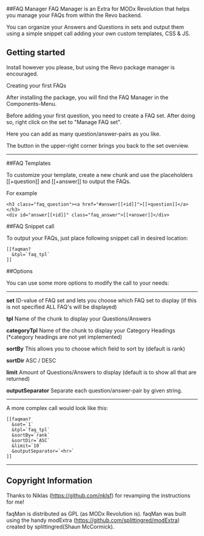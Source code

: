 ##FAQ Manager
FAQ Manager is an Extra for MODx Revolution that helps you manage your FAQs from within the Revo backend.

You can organize your Answers and Questions in sets and output them using a simple snippet call adding your own custom templates, CSS & JS.

## Getting started

Install however you please, but using the Revo package manager is encouraged.

Creating your first FAQs

After installing the package, you will find the FAQ Manager in the Components-Menu.

Before adding your first question, you need to create a FAQ set. After doing so, right click on the set to "Manage FAQ set".

Here you can add as many question/answer-pairs as you like.

The button in the upper-right corner brings you back to the set overview.

***
##FAQ Templates

To customize your template, create a new chunk and use the placeholders [[+question]] and [[+answer]] to output the FAQs.

For example

    <h3 class="faq_question"><a href="#answer[[+id]]">[[+question]]</a></h3>
    <div id="answer[[+id]]" class="faq_answer">[[+answer]]</div>


##FAQ Snippet call

To output your FAQs, just place following snippet call in desired location:

    [[faqman?
      &tpl=`faq_tpl`
    ]]

##Options

You can use some more options to modify the call to your needs:

---

**set**             ID-value of FAQ set and lets you choose which FAQ set to display (if this is not specified ALL FAQ's will be displayed)

**tpl**             Name of the chunk to display your Questions/Answers

**categoryTpl**     Name of the chunk to display your Category Headings (*category headings are not yet implemented)

**sortBy**          This allows you to choose which field to sort by (default is rank)

**sortDir**         ASC / DESC

**limit**           Amount of Questions/Answers to display (default is to show all that are returned)

**outputSeparator**	Separate each question/answer-pair by given string.


---

A more complex call would look like this:

    [[faqman?
      &set=`1`
      &tpl=`faq_tpl`
      &sortBy=`rank`
      &sortDir=`ASC`
      &limit=`10`
      &outputSeparator=`<hr>`
    ]]

***

## Copyright Information

Thanks to Niklas (https://github.com/nklsf) for revamping the instructions for me!

faqMan is distributed as GPL (as MODx Revolution is). faqMan was built using the
handy modExtra (https://github.com/splittingred/modExtra)
created by splittingred(Shaun McCormick).